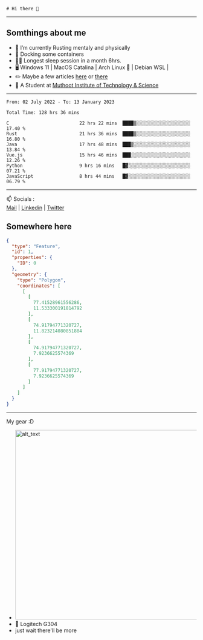 ```
# Hi there 👋
```

---

## Somthings about me


- 🌱 I’m currently Rusting mentaly and physically
- 🐋 Docking some containers
- 😶‍🌫️ Longest sleep session in a month 6hrs.
- 🖥️ Windows 11 | MacOS Catalina | Arch Linux 🦩 | Debian WSL |
- ✏️ Maybe a few articles [here](https://medium.com/@advaithnarayanan8) or [there](https://medium.com/@advaithnarayanan8)
- 📑 A Student at [Muthoot Institute of Technology & Science](https://mgmits.ac.in/)



---

<!--START_SECTION:waka-->

```text
From: 02 July 2022 - To: 13 January 2023

Total Time: 128 hrs 36 mins

C                          22 hrs 22 mins  ████▒░░░░░░░░░░░░░░░░░░░░   17.40 %
Rust                       21 hrs 36 mins  ████▒░░░░░░░░░░░░░░░░░░░░   16.80 %
Java                       17 hrs 48 mins  ███▒░░░░░░░░░░░░░░░░░░░░░   13.84 %
Vue.js                     15 hrs 46 mins  ███░░░░░░░░░░░░░░░░░░░░░░   12.26 %
Python                     9 hrs 16 mins   █▓░░░░░░░░░░░░░░░░░░░░░░░   07.21 %
JavaScript                 8 hrs 44 mins   █▓░░░░░░░░░░░░░░░░░░░░░░░   06.79 %
```

<!--END_SECTION:waka-->

---

📫 Socials :<br>
[Mail](mailto:advaithnarayanan8@gmail.com) | [Linkedin](https://www.linkedin.com/in/advaith-narayanan-a72152214/) | [Twitter](https://twitter.com/advaithnarayan)

## Somewhere here

```geojson
{
  "type": "Feature",
  "id": 1,
  "properties": {
    "ID": 0
  },
  "geometry": {
    "type": "Polygon",
    "coordinates": [
      [
        [
          77.41528961556286,
          11.533300191814792
        ],
        [
          74.91794771320727,
          11.823214080851884
        ],
        [
          74.91794771320727,
          7.9236625574369
        ],
        [
          77.91794771320727,
          7.9236625574369
        ]
      ]
    ]
  }
}
```


--- 
My gear :D

- [<img alt="alt_text" width="500px" src="https://valid.x86.fr/cache/banner/xv24bv-6.png" />](https://valid.x86.fr/xv24bv)
- 🐁 Logitech G304
- just wait there'll be more

